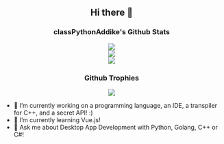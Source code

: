 <h2 align="center">Hi there 👋</h2>

<h3 align="center">classPythonAddike's Github Stats</h3>
<p align="center">
  <img src="https://github-readme-stats.vercel.app/api?username=classPythonAddike&show_icons=true&count_private=true&include_all_commits=true&theme=gruvbox"/> <br>
  <img src="https://github-readme-streak-stats.herokuapp.com/?user=classPythonAddike&theme=gruvbox"/> <br>
  <img src="https://github-readme-stats.vercel.app/api/top-langs/?username=classPythonAddike&hide=Brainfuck&theme=gruvbox&layout=compact"/> <br>
</p>
<h3 align="center">Github Trophies</h3>
<p align="center">
  <img src="https://github-profile-trophy.vercel.app/?username=classPythonAddike&theme=gruvbox"/>
</p>

- 🔭 I’m currently working on a programming language, an IDE, a transpiler for C++, and a secret API! :)
- 🌱 I’m currently learning Vue.js!
- 💬 Ask me about Desktop App Development with Python, Golang, C++ or C#!
